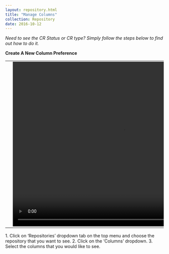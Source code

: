 ```yaml
---
layout: repository.html
title: "Manage Columns"
collection: Repository
date: 2016-10-12
---
```

_Need to see the CR Status or CR type? Simply follow the steps below to find out how to do it._

**Create A New Column Preference**

<table>
<tr>
<td width="50px"></td>
<td width="700px">
<video width="700" height="525" controls>
	<source src="/assets/video/Repo/how_to_show_hide_columns.mp4" type="video/mp4">
	Your browser does not support the video tag.
</video>
</td>
<td width="50px"></td>
</tr>
</table>
1.	Click on ‘Repositories’ dropdown tab on the top menu and choose the repository that you want to see.
2.	Click on the ‘Columns’ dropdown.
3.  Select the columns that you would like to see.
